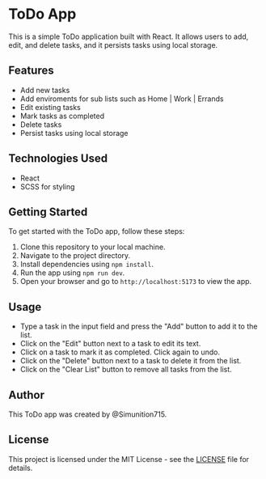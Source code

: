 # ToDo App

This is a simple ToDo application built with React. It allows users to add, edit, and delete tasks, and it persists tasks using local storage.

## Features

- Add new tasks
- Add enviroments for sub lists such as Home | Work | Errands
- Edit existing tasks
- Mark tasks as completed
- Delete tasks
- Persist tasks using local storage

## Technologies Used

- React
- SCSS for styling

## Getting Started

To get started with the ToDo app, follow these steps:

1. Clone this repository to your local machine.
2. Navigate to the project directory.
3. Install dependencies using `npm install`.
4. Run the app using `npm run dev`.
5. Open your browser and go to `http://localhost:5173` to view the app.

## Usage

- Type a task in the input field and press the "Add" button to add it to the list.
- Click on the "Edit" button next to a task to edit its text.
- Click on a task to mark it as completed. Click again to undo.
- Click on the "Delete" button next to a task to delete it from the list.
- Click on the "Clear List" button to remove all tasks from the list.

## Author

This ToDo app was created by @Simunition715.

## License

This project is licensed under the MIT License - see the [LICENSE](LICENSE) file for details.
